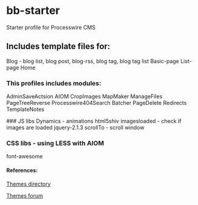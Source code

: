 # bb-starter
Starter profile for Processwire CMS

## Includes template files for:

Blog - blog list, blog post, blog-rss, blog tag, blog tag list
Basic-page
List-page
Home



### This profiles includes modules:

AdminSaveActsion
AIOM
CropImages
MapMaker
ManageFiles
PageTreeReverse
Processwire404Search
Batcher
PageDelete
Redirects
TemplateNotes


### JS libs
Dynamics - animations
html5shiv
imagesloaded - check if images are loaded
jquery-2.1.3
scrollTo - scroll window


### CSS libs - using LESS with AIOM
font-awesome


#### References:

[Themes directory](http://modules.processwire.com/categories/site-profile/)

[Themes forum](https://processwire.com/talk/forum/12-themes-and-profiles/)
